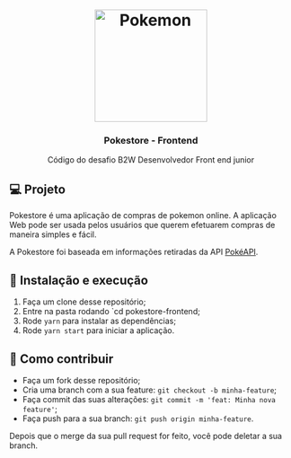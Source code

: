 <h1 align="center">
  <img alt="Pokemon" src="https://upload.wikimedia.org/wikipedia/commons/9/98/International_Pok%C3%A9mon_logo.svg" width="200px" />
</h1>

<h3 align="center">Pokestore - Frontend</h3>

<p align="center">Código do desafio B2W Desenvolvedor Front end junior</p>

## 💻 Projeto

Pokestore é uma aplicação de compras de pokemon online. A aplicação Web pode ser usada pelos usuários que querem efetuarem compras de maneira simples e fácil.

A Pokestore foi baseada em informações retiradas da API [PokéAPI](https://pokeapi.co/).


## 🚀 Instalação e execução

1. Faça um clone desse repositório;
2. Entre na pasta rodando `cd pokestore-frontend;
3. Rode `yarn` para instalar as dependências;
4. Rode `yarn start` para iniciar a aplicação.

## 🤔 Como contribuir

- Faça um fork desse repositório;
- Cria uma branch com a sua feature: `git checkout -b minha-feature`;
- Faça commit das suas alterações: `git commit -m 'feat: Minha nova feature'`;
- Faça push para a sua branch: `git push origin minha-feature`.

Depois que o merge da sua pull request for feito, você pode deletar a sua branch.
